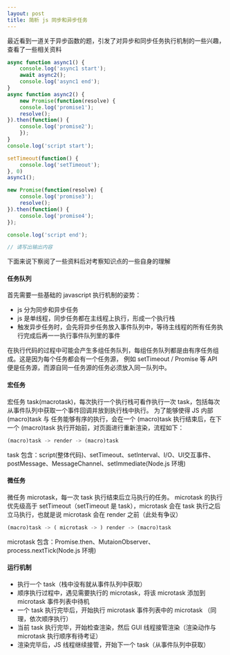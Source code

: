 ```yaml
---
layout: post
title: 简析 js 同步和异步任务
---
```


最近看到一道关于异步函数的题，引发了对异步和同步任务执行机制的一些兴趣，查看了一些相关资料
```js
async function async1() {
    console.log('async1 start');
    await async2();
    console.log('async1 end');
}
async function async2() {
    new Promise(function(resolve) {
    console.log('promise1');
    resolve();
}).then(function() {
    console.log('promise2');
    });
}
console.log('script start');

setTimeout(function() {
    console.log('setTimeout');
}, 0)
async1();

new Promise(function(resolve) {
    console.log('promise3');
    resolve();
}).then(function() {
    console.log('promise4');
});

console.log('script end');

// 请写出输出内容
```
下面来说下察阅了一些资料后对考察知识点的一些自身的理解

#### 任务队列

首先需要一些基础的 javascript 执行机制的姿势：
- js 分为同步和异步任务
- js 是单线程，同步任务都在主线程上执行，形成一个执行栈
- 触发异步任务时，会先将异步任务放入事件队列中，等待主线程的所有任务执行完成后再一一执行事件队列里的事件

在执行代码的过程中可能会产生多组任务队列，每组任务队列都是由有序任务组成。这是因为每个任务都会有一个任务源，
例如 setTimeout / Promise 等 API 便是任务源，而源自同一任务源的任务必须放入同一队列中。

#### 宏任务

宏任务 task(macrotask)，每次执行一个执行栈可看作执行一次 task，包括每次从事件队列中获取一个事件回调并放到执行栈中执行。
为了能够使得 JS 内部 (macro)task 与  任务能够有序的执行，会在一个 (macro)task 执行结束后，在下一个 (macro)task 
执行开始前，对页面进行重新渲染，流程如下：
```js
(macro)task -> render -> (macro)task
```
task 包含：script(整体代码)、setTimeout、setInterval、I/O、UI交互事件、postMessage、MessageChannel、setImmediate(Node.js 环境)

#### 微任务

微任务 microtask，每一次 task 执行结束后立马执行的任务。
microtask 的执行优先级高于 setTimeout（setTimeout 是 task），microtask 会在 task 执行之后立马执行，也就是说 microtask 会在 render 之前（此处有争议）
```js
(macro)task -> ( microtask -> ) render -> (macro)task
```
microtask 包含：Promise.then、MutaionObserver、process.nextTick(Node.js 环境)

#### 运行机制
- 执行一个 task（栈中没有就从事件队列中获取）
- 顺序执行过程中，遇见需要执行的 microtask，将该 microtask 添加到 microtask 事件列表中待机
- 一个 task 执行完毕后，开始执行 microtask 事件列表中的 microtask （同理，依次顺序执行）
- 当前 task 执行完毕，开始检查渲染，然后 GUI 线程接管渲染（渲染动作与 microtask 执行顺序有待考证）
- 渲染完毕后，JS 线程继续接管，开始下一个 task（从事件队列中获取）








